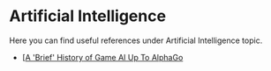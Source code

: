 # Artificial Intelligence

Here you can find useful references under Artificial Intelligence topic.

- [[A 'Brief' History of Game AI Up To AlphaGo](http://www.andreykurenkov.com/writing/ai/a-brief-history-of-game-ai/)

   

